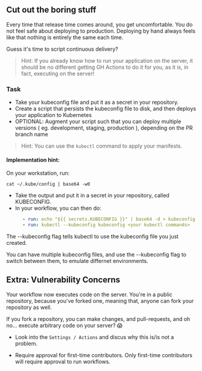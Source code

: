 ## Cut out the boring stuff

Every time that release time comes around, you get uncomfortable.
You do not feel safe about deploying to production.
Deploying by hand always feels like that nothing is entirely the same each time.

Guess it's time to script continuous delivery?

> Hint: If you already know how to run your application on the server,
> it should be no different getting GH Actions to do it for you,
> as it is, in fact, executing on the server!

### Task

- Take your kubeconfig file and put it as a secret in your repository.
- Create a script that persists the kubeconfig file to disk,
    and then deploys your application to Kubernetes
- OPTIONAL: Augment your script such that you can deploy multiple versions
    ( eg. development, staging, production ), depending on the PR branch name

> Hint: You can use the `kubectl` command to apply your manifests.

#### Implementation hint:

On your workstation, run:

```Shell
cat ~/.kube/config | base64 -w0
```

- Take the output and put it in a secret in your repository, called KUBECONFIG.
- In your workflow, you can then do:

```Yaml
      - run: echo "${{ secrets.KUBECONFIG }}" | base64 -d > kubeconfig
      - run: kubectl --kubeconfig kubeconfig <your kubectl commands>
```

The --kubeconfig flag tells kubectl to use the kubeconfig file you just created.

You can have multiple kubeconfig files, and use the --kubeconfig flag to switch between them, to emulate differnet environments.

## Extra: Vulnerability Concerns

Your workflow now executes code on the server.
You're in a public repository, because you've forked one,
meaning that, anyone can fork your repository as well.

If you fork a repository, you can make changes, and pull-requests,
and oh no... execute arbitrary code on your server? 😱

- Look into the `Settings / Actions` and discus why this is/is not a problem.

* Require approval for first-time contributors. Only first-time contributors will require approval to run workflows.